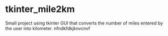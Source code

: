 # tkinter_mile2km
Small project using tkinter GUI that converts the number of miles entered by the user into kilometer.
nfndkfdkjknvcnvf
